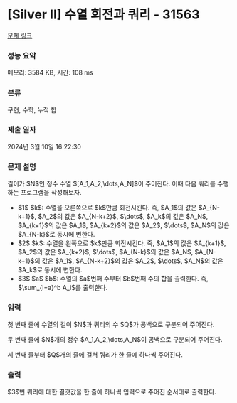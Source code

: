 # [Silver II] 수열 회전과 쿼리 - 31563 

[문제 링크](https://www.acmicpc.net/problem/31563) 

### 성능 요약

메모리: 3584 KB, 시간: 108 ms

### 분류

구현, 수학, 누적 합

### 제출 일자

2024년 3월 10일 16:22:30

### 문제 설명

<p>길이가 $N$인 정수 수열 $[A_1,A_2,\dots,A_N]$이 주어진다. 이때 다음 쿼리를 수행하는 프로그램을 작성해보자.</p>

<ul>
	<li>$1$ $k$: 수열을 오른쪽으로 $k$만큼 회전시킨다. 즉, $A_1$의 값은 $A_{N-k+1}$, $A_2$의 값은 $A_{N-k+2}$, $\dots$, $A_k$의 값은 $A_N$, $A_{k+1}$의 값은 $A_1$, $A_{k+2}$의 값은 $A_2$, $\dots$, $A_N$의 값은 $A_{N-k}$로 동시에 변한다.</li>
	<li>$2$ $k$: 수열을 왼쪽으로 $k$만큼 회전시킨다. 즉, $A_1$의 값은 $A_{k+1}$, $A_2$의 값은 $A_{k+2}$, $\dots$, $A_{N-k}$의 값은 $A_N$, $A_{N-k+1}$의 값은 $A_1$, $A_{N-k+2}$의 값은 $A_2$, $\dots$, $A_N$의 값은 $A_k$로 동시에 변한다.</li>
	<li>$3$ $a$ $b$: 수열의 $a$번째 수부터 $b$번째 수의 합을 출력한다. 즉, $\sum_{i=a}^b A_i$를 출력한다.</li>
</ul>

### 입력 

 <p>첫 번째 줄에 수열의 길이 $N$과 쿼리의 수 $Q$가 공백으로 구분되어 주어진다.</p>

<p>두 번째 줄에 $N$개의 정수 $A_1,A_2,\dots,A_N$이 공백으로 구분되어 주어진다.</p>

<p>세 번째 줄부터 $Q$개의 줄에 걸쳐 쿼리가 한 줄에 하나씩 주어진다.</p>

### 출력 

 <p>$3$번 쿼리에 대한 결괏값을 한 줄에 하나씩 입력으로 주어진 순서대로 출력한다.</p>

